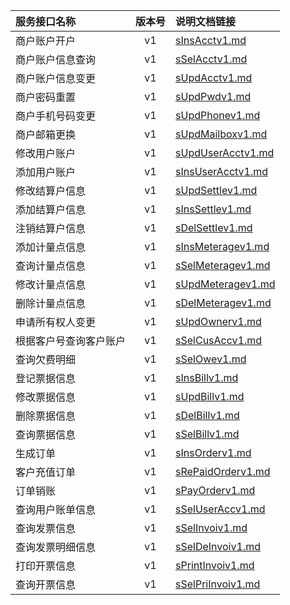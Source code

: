   
| 服务接口名称 | 版本号 | 说明文档链接 |  
| :----------------- | :-----: | :---------------- |  
| 商户账户开户 | v1 | [sInsAcctv1.md](https://github.com/Zhang-Monica/gitMd/blob/master/supplierv1/sInsAcctv1.md) |  
| 商户账户信息查询 | v1 | [sSelAcctv1.md](https://github.com/Zhang-Monica/gitMd/blob/master/supplierv1/sSelAcctv1.md) |  
| 商户账户信息变更 | v1 | [sUpdAcctv1.md](https://github.com/Zhang-Monica/gitMd/blob/master/supplierv1/sUpdAcctv1.md) |  
| 商户密码重置 | v1 | [sUpdPwdv1.md](https://github.com/Zhang-Monica/gitMd/blob/master/supplierv1/sUpdPwdv1.md) |  
| 商户手机号码变更 | v1 | [sUpdPhonev1.md](https://github.com/Zhang-Monica/gitMd/blob/master/supplierv1/sUpdPhonev1.md) |  
| 商户邮箱更换 | v1 | [sUpdMailboxv1.md](https://github.com/Zhang-Monica/gitMd/blob/master/supplierv1/sUpdMailboxv1.md) |  
| 修改用户账户 | v1 | [sUpdUserAcctv1.md](https://github.com/Zhang-Monica/gitMd/blob/master/supplierv1/sUpdUserAcctv1.md) |  
| 添加用户账户 | v1 | [sInsUserAcctv1.md](https://github.com/Zhang-Monica/gitMd/blob/master/supplierv1/sInsUserAcctv1.md) |  
| 修改结算户信息 | v1 | [sUpdSettlev1.md](https://github.com/Zhang-Monica/gitMd/blob/master/supplierv1/sUpdSettlev1.md) |  
| 添加结算户信息 | v1 | [sInsSettlev1.md](https://github.com/Zhang-Monica/gitMd/blob/master/supplierv1/sInsSettlev1.md) |  
| 注销结算户信息 | v1 | [sDelSettlev1.md](https://github.com/Zhang-Monica/gitMd/blob/master/supplierv1/sDelSettlev1.md) |  
| 添加计量点信息 | v1 | [sInsMeteragev1.md](https://github.com/Zhang-Monica/gitMd/blob/master/supplierv1/sInsMeteragev1.md) |  
| 查询计量点信息 | v1 | [sSelMeteragev1.md](https://github.com/Zhang-Monica/gitMd/blob/master/supplierv1/sSelMeteragev1.md) |  
| 修改计量点信息 | v1 | [sUpdMeteragev1.md](https://github.com/Zhang-Monica/gitMd/blob/master/supplierv1/sUpdMeteragev1.md) |  
| 删除计量点信息 | v1 | [sDelMeteragev1.md](https://github.com/Zhang-Monica/gitMd/blob/master/supplierv1/sDelMeteragev1.md) |  
| 申请所有权人变更 | v1 | [sUpdOwnerv1.md](https://github.com/Zhang-Monica/gitMd/blob/master/supplierv1/sUpdOwnerv1.md) |  
| 根据客户号查询客户账户 | v1 | [sSelCusAccv1.md](https://github.com/Zhang-Monica/gitMd/blob/master/supplierv1/sSelCusAccv1.md) |  
| 查询欠费明细 | v1 | [sSelOwev1.md](https://github.com/Zhang-Monica/gitMd/blob/master/supplierv1/sSelOwev1.md) |  
| 登记票据信息 | v1 | [sInsBillv1.md](https://github.com/Zhang-Monica/gitMd/blob/master/supplierv1/sInsBillv1.md) |  
| 修改票据信息 | v1 | [sUpdBillv1.md](https://github.com/Zhang-Monica/gitMd/blob/master/supplierv1/sUpdBillv1.md) |  
| 删除票据信息 | v1 | [sDelBillv1.md](https://github.com/Zhang-Monica/gitMd/blob/master/supplierv1/sDelBillv1.md) |  
| 查询票据信息 | v1 | [sSelBillv1.md](https://github.com/Zhang-Monica/gitMd/blob/master/supplierv1/sSelBillv1.md) |  
| 生成订单 | v1 | [sInsOrderv1.md](https://github.com/Zhang-Monica/gitMd/blob/master/supplierv1/sInsOrderv1.md) |  
| 客户充值订单 | v1 | [sRePaidOrderv1.md](https://github.com/Zhang-Monica/gitMd/blob/master/supplierv1/sRePaidOrderv1.md) |  
| 订单销账 | v1 | [sPayOrderv1.md](https://github.com/Zhang-Monica/gitMd/blob/master/supplierv1/sPayOrderv1.md) |  
| 查询用户账单信息 | v1 | [sSelUserAccv1.md](https://github.com/Zhang-Monica/gitMd/blob/master/supplierv1/sSelUserAccv1.md) |  
| 查询发票信息 | v1 | [sSelInvoiv1.md](https://github.com/Zhang-Monica/gitMd/blob/master/supplierv1/sSelInvoiv1.md) |  
| 查询发票明细信息 | v1 | [sSelDeInvoiv1.md](https://github.com/Zhang-Monica/gitMd/blob/master/supplierv1/sSelDeInvoiv1.md) |  
| 打印开票信息 | v1 | [sPrintInvoiv1.md](https://github.com/Zhang-Monica/gitMd/blob/master/supplierv1/sPrintInvoiv1.md) |  
| 查询开票信息 | v1 | [sSelPriInvoiv1.md](https://github.com/Zhang-Monica/gitMd/blob/master/supplierv1/sSelPriInvoiv1.md) |  
  

